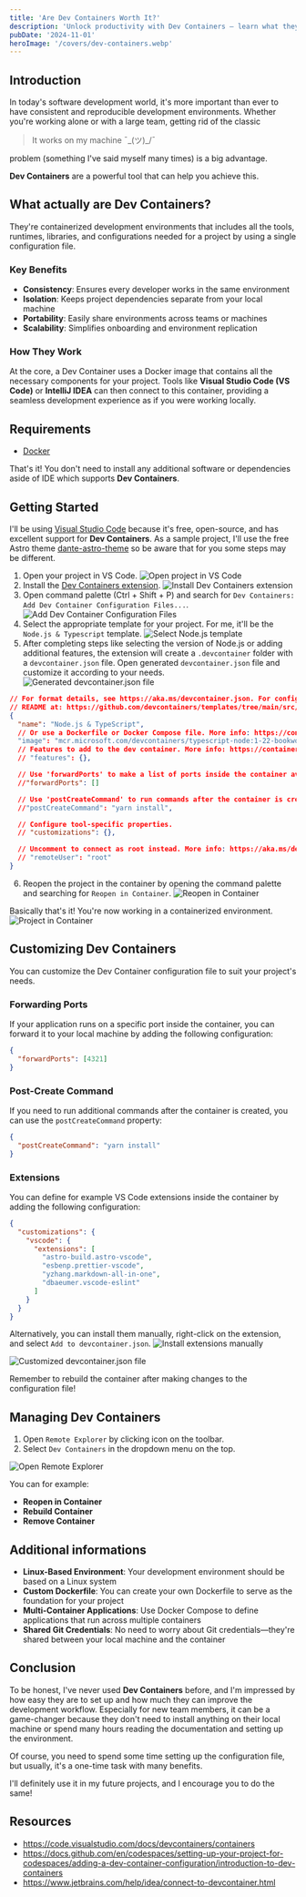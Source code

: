 ```yaml
---
title: 'Are Dev Containers Worth It?'
description: 'Unlock productivity with Dev Containers — learn what they are, how to use them, and why they are worth it.'
pubDate: '2024-11-01'
heroImage: '/covers/dev-containers.webp'
---
```


## Introduction

In today's software development world, it's more important than ever to have consistent and reproducible development environments.
Whether you're working alone or with a large team, getting rid of the classic

> It works on my machine ¯\_(ツ)\_/¯

problem (something I've said myself many times) is a big advantage.

**Dev Containers** are a powerful tool that can help you achieve this.

## What actually are Dev Containers?

They're containerized development environments that includes all the tools, runtimes, libraries, and configurations needed for a project by using a single configuration file.

### Key Benefits

- **Consistency**: Ensures every developer works in the same environment
- **Isolation**: Keeps project dependencies separate from your local machine
- **Portability**: Easily share environments across teams or machines
- **Scalability**: Simplifies onboarding and environment replication

### How They Work

At the core, a Dev Container uses a Docker image that contains all the necessary components for your project.
Tools like **Visual Studio Code (VS Code)** or **IntelliJ IDEA** can then connect to this container, providing a seamless development experience as if you were working locally.

## Requirements

- [Docker](https://www.docker.com/)

That's it! You don't need to install any additional software or dependencies aside of IDE which supports **Dev Containers**.

## Getting Started

I'll be using [Visual Studio Code](https://code.visualstudio.com/) because it's free, open-source, and has excellent support for **Dev Containers**.
As a sample project, I'll use the free Astro theme [dante-astro-theme](https://github.com/JustGoodUI/dante-astro-theme) so be aware that for you some steps may be different.

1. Open your project in VS Code.
   ![Open project in VS Code](/images/dev-containers/1.png)
2. Install the [Dev Containers extension](https://marketplace.visualstudio.com/items?itemName=ms-vscode-remote.remote-containers).
   ![Install Dev Containers extension](/images/dev-containers/2.png)
3. Open command palette (Ctrl + Shift + P) and search for `Dev Containers: Add Dev Container Configuration Files...`.
   ![Add Dev Container Configuration Files](/images/dev-containers/3.png)
4. Select the appropriate template for your project. For me, it'll be the `Node.js & Typescript` template.
   ![Select Node.js template](/images/dev-containers/4.png)
5. After completing steps like selecting the version of Node.js or adding additional features, the extension will create a `.devcontainer` folder with a `devcontainer.json` file.
   Open generated `devcontainer.json` file and customize it according to your needs.
   ![Generated devcontainer.json file](/images/dev-containers/5.png)

```json
// For format details, see https://aka.ms/devcontainer.json. For config options, see the
// README at: https://github.com/devcontainers/templates/tree/main/src/typescript-node
{
  "name": "Node.js & TypeScript",
  // Or use a Dockerfile or Docker Compose file. More info: https://containers.dev/guide/dockerfile
  "image": "mcr.microsoft.com/devcontainers/typescript-node:1-22-bookworm"
  // Features to add to the dev container. More info: https://containers.dev/features.
  // "features": {},

  // Use 'forwardPorts' to make a list of ports inside the container available locally.
  //"forwardPorts": []

  // Use 'postCreateCommand' to run commands after the container is created.
  //"postCreateCommand": "yarn install",

  // Configure tool-specific properties.
  // "customizations": {},

  // Uncomment to connect as root instead. More info: https://aka.ms/dev-containers-non-root.
  // "remoteUser": "root"
}
```

6. Reopen the project in the container by opening the command palette and searching for `Reopen in Container`.
   ![Reopen in Container](/images/dev-containers/6.png)

Basically that's it! You're now working in a containerized environment.
![Project in Container](/images/dev-containers/7.png)

## Customizing Dev Containers

You can customize the Dev Container configuration file to suit your project's needs.

### Forwarding Ports

If your application runs on a specific port inside the container, you can forward it to your local machine by adding the following configuration:

```json
{
  "forwardPorts": [4321]
}
```

### Post-Create Command

If you need to run additional commands after the container is created, you can use the `postCreateCommand` property:

```json
{
  "postCreateCommand": "yarn install"
}
```

### Extensions

You can define for example VS Code extensions inside the container by adding the following configuration:

```json
{
  "customizations": {
    "vscode": {
      "extensions": [
        "astro-build.astro-vscode",
        "esbenp.prettier-vscode",
        "yzhang.markdown-all-in-one",
        "dbaeumer.vscode-eslint"
      ]
    }
  }
}
```

Alternatively, you can install them manually, right-click on the extension, and select `Add to devcontainer.json`.
![Install extensions manually](/images/dev-containers/8.png)

![Customized devcontainer.json file](/images/dev-containers/9.png)

Remember to rebuild the container after making changes to the configuration file!

## Managing Dev Containers

1. Open `Remote Explorer` by clicking icon on the toolbar.
2. Select `Dev Containers` in the dropdown menu on the top.

![Open Remote Explorer](/images/dev-containers/10.png)

You can for example:

- **Reopen in Container**
- **Rebuild Container**
- **Remove Container**

## Additional informations

- **Linux-Based Environment**: Your development environment should be based on a Linux system
- **Custom Dockerfile**: You can create your own Dockerfile to serve as the foundation for your project
- **Multi-Container Applications**: Use Docker Compose to define applications that run across multiple containers
- **Shared Git Credentials**: No need to worry about Git credentials—they're shared between your local machine and the container

## Conclusion

To be honest, I've never used **Dev Containers** before, and I'm impressed by how easy they are to set up and how much they can improve the development workflow. Especially for new team members, it can be a game-changer because they don't need to install anything on their local machine or spend many hours reading the documentation and setting up the environment.

Of course, you need to spend some time setting up the configuration file, but usually, it's a one-time task with many benefits.

I'll definitely use it in my future projects, and I encourage you to do the same!

## Resources

- https://code.visualstudio.com/docs/devcontainers/containers
- https://docs.github.com/en/codespaces/setting-up-your-project-for-codespaces/adding-a-dev-container-configuration/introduction-to-dev-containers
- https://www.jetbrains.com/help/idea/connect-to-devcontainer.html
